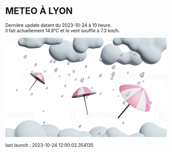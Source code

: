 # METEO À LYON

Dernière update datant du 2023-10-24 à 10 heure.  
Il fait actuellement 14.8°C et le vent souffle à 7.3 km/h.      

![](./.github/rain.png)

last launch : 2023-10-24 12:00:02.354135
